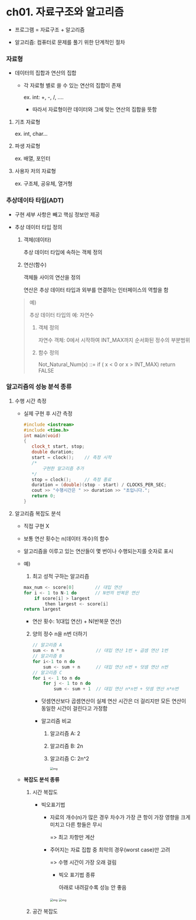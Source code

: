 # ch01. 자료구조와 알고리즘

- 프로그램 = 자료구조 + 알고리즘

- 알고리즘: 컴퓨터로 문제를 풀기 위한 단계적인 절차



### 자료형

- 데이터의 집합과 연산의 집합

  - 각 자료형 별로 쓸 수 있는 연산의 집합이 존재

    ex. int: +, -, /, ....

    - 따라서 자료형이란 데이터와 그에 맞는 연산의 집합을 뜻함

1. 기초 자료형

   ex. int, char...

2. 파생 자료형

   ex. 배열, 포인터

3. 사용자 저의 자료형

   ex. 구조체, 공유체, 열거형

   

### 추상데이타 타입(ADT)

- 구현 세부 사항은 빼고 핵심 정보만 제공 

- 추상 데이터 타입 정의

  1. 객체(데이타)

     추상 데이터 타입에 속하는 객체 정의

  2. 연산(함수)

     객체들 사이의 연산을 정의

     연산은 추상 데이터 타입과 외부를 연결하는 인터페이스의 역할을 함

  > 예) 
  >
  > 추상 데이터 타입의 예: 자연수
  >
  > 1. 객체 정의
  >
  >    자연수 객체: 0에서 시작하여 INT_MAX까지 순서화된 정수의 부분범위
  >
  > 2. 함수 정의
  >
  >    Not_Natural_Num(x) ::= if ( x < 0 or x > INT_MAX) return FALSE									

  



### 알고리즘의 성능 분석 종류

1. 수행 시간 측정

   - 실제 구현 후 시간 측정

     ```c++
     #include <iostream>
     #include <time.h>
     int main(void)
     {
     	clock_t start, stop;
     	double duration;
     	start = clock();	// 측정 시작
     	/*
     		구현한 알고리즘 추가
     	*/
     	stop = clock();		// 측정 종료
     	duration = (double)(stop - start) / CLOCKS_PER_SEC;
     	cout >> "수행시간은 " >> duration >> "초입니다.";
     	return 0;
     }
     ```

2. 알고리즘 복잡도 분석

   - 직접 구현 X

   - 보통 연산 횟수는 n(데이터 개수)의 함수

   - 알고리즘을 이루고 있는 연산들이 몇 번이나 수행되는지를 숫자로 표시

   - 예)

     1. 최고 성적 구하는 알고리즘

     ```c++
     max_num <- score[0] 		// 대입 연산
     for i <- 1 to N-1 do		// N번의 반복문 연산
         if score[i] > largest
             then largest <- score[i]
     return largest
     ```

     - 연산 횟수: 1(대입 연산) + N(반복문 연산)

     2. 양의 정수 n을 n번 더하기

        ```c++
        // 알고리즘 A
        sum <- n * n			// 대입 연산 1번 + 곱셈 연산 1번
        // 알고리즘 B
        for i<-1 to n do	
            sum <- sum + n		// 대입 연산 n번 + 덧셈 연산 n번
        // 알고리즘 C
        for i <- 1 to n do
            for j <- 1 to n do
                sum <- sum + 1	// 대입 연산 n*n번 + 덧셈 연산 n*n번
        
        ```

        - 덧셈연산보다 곱셈연산이 실제 연산 시간은 더 걸리지만 모든 연산이 동일한 시간이 걸린다고 가정함

        - 알고리즘 비교

          1. 알고리즘 A: 2

          2. 알고리즘 B: 2n

          3. 알고리즘 C: 2n^2

             <img src="https://lh4.googleusercontent.com/r7aeSmeuuWCJ_OrRUfIUkVNotqlNVvhnmx4MWWlDF1jyRaOZP-6WjMe77WnoqSHcBHCtovRLBn3DpHDIpiI7ab18GfukJP81_2RtotM4aReVsPu1KdDsDgBL2dqT9ngevBe_fHg" alt="img" style="zoom: 50%;" />

          [^출처]: C로 쉽게 풀어쓴 자료구조(저자: 천인국)

          

   - **복잡도 분석 종류**

     1. 시간 복잡도

        - 빅오표기법

          - 자료의 개수(n)가 많은 경우 차수가 가장 큰 항이 가장 영향을 크게 미치고 다른 항들은 무시

            => 최고 차항만 계산

          - 주어지는 자료 집합 중 최악의 경우(worst case)만 고려

            => 수행 시간이 가장 오래 걸림

            - 빅오 표기법 종류

              아래로 내려갈수록 성능 안 좋음

            <img src="https://lh4.googleusercontent.com/70FCLkT_-SdkN4sJ9hZ9Kuw_3ywlzti4g29dc1jRlwnVWWjS4ZmO_cGa41oz8R_YcMYx5BZfymyjgl44mwWKt4oSbY6QEmM_OGLXflYAMaMfdPO6aI2oWDKGN6DPVlIcH36QqTg" alt="img" style="zoom:50%;" />

            <img src="https://lh3.googleusercontent.com/yPaDbiJBElymCab2g7PrPYFKX3JOMSBCC5-3mrLoYHWb-1_Fno6HeEmWdDM30ojm_KJV2_IOOBvMim5gnLPQgdtaxaZQxAaOPwvaxio01KikIwqh8EZRHEPx75_yqAQdfh5y-0Q" alt="img" style="zoom:50%;" />

            [^출처]: C로 쉽게 풀어쓴 자료구조(저자: 천인국)
       
            

     2. 공간 복잡도
     
        

















